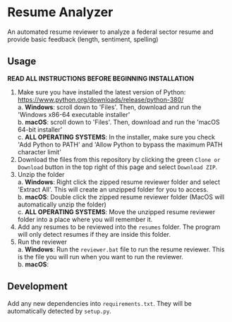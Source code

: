 # Resume Analyzer
An automated resume reviewer to analyze a federal sector resume and provide basic feedback (length, sentiment, spelling)

## Usage
**READ ALL INSTRUCTIONS BEFORE BEGINNING INSTALLATION**
1. Make sure you have installed the latest version of Python: https://www.python.org/downloads/release/python-380/  
    a. __Windows__: scroll down to 'Files'. Then, download and run the 'Windows x86-64 executable installer'  
    b. __macOS__: scroll down to 'Files'. Then, download and run the 'macOS 64-bit installer'  
    c. **ALL OPERATING SYSTEMS**: In the installer, make sure you check 'Add Python to PATH' and 'Allow Python to bypass the maximum PATH        character limit'
2. Download the files from this repository by clicking the green `Clone or Download` button in the top right of this page and select          `Download ZIP`.
3. Unzip the folder  
    a. __Windows__: Right click the zipped resume reviewer folder and select 'Extract All'. This will create an unzipped folder for you to        access.  
    b. __macOS__: Double click the zipped resume reviewer folder (MacOS will automatically unzip the folder)  
    c. **ALL OPERATING SYSTEMS**: Move the unzipped resume reviewer folder into a place where you will remember it.
4. Add any resumes to be reviewed into the `resumes` folder. The program will only detect resumes if they are inside this folder.
5. Run the reviewer  
    a. __Windows__: Run the `reviewer.bat` file to run the resume reviewer. This is the file you will run when you want to run the                reviewer.  
    b. __macOS__: 

## Development
Add any new dependencies into `requirements.txt`. They will be automatically detected by `setup.py`.
